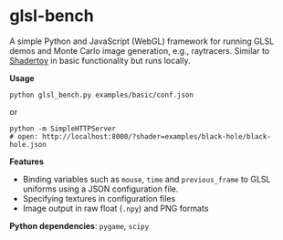 # glsl-bench

A simple Python and JavaScript (WebGL) framework for running GLSL demos and Monte Carlo image generation,
e.g., raytracers. Similar to [Shadertoy](https://www.shadertoy.com/) in basic
functionality but runs locally.

**Usage**

    python glsl_bench.py examples/basic/conf.json

or

    python -m SimpleHTTPServer
    # open: http://localhost:8000/?shader=examples/black-hole/black-hole.json

**Features**

 * Binding variables such as `mouse`, `time` and `previous_frame` to GLSL uniforms using a JSON configuration file.
 * Specifying textures in configuration files
 * Image output in raw float (`.npy`) and PNG formats

**Python dependencies**: `pygame`, `scipy`
